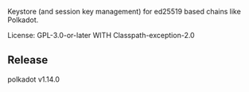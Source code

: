 Keystore (and session key management) for ed25519 based chains like Polkadot.

License: GPL-3.0-or-later WITH Classpath-exception-2.0


## Release

polkadot v1.14.0
